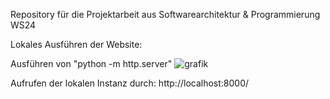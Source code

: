 Repository für die Projektarbeit aus Softwarearchitektur & Programmierung WS24


Lokales Ausführen der Website:

Ausführen von "python -m http.server"
![grafik](https://github.com/user-attachments/assets/b4979d36-dec0-456c-a22e-d701926df84f)

Aufrufen der lokalen Instanz durch: http://localhost:8000/
